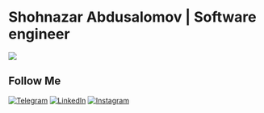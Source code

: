#  Shohnazar Abdusalomov | Software engineer
![](https://readme-typing-svg.herokuapp.com?font=Montserrat&color=coral&lines=I'm+a+Frontend+Developer;I'm+a+React+JS+Developer;I'm+a+JS+Developer;)





## Follow Me

[![Telegram](https://img.shields.io/badge/-Telegram-082032?style=for-the-badge&logo=Telegram&logoColor=#26A5E4)](https://t.me/Shohnazar_blog)
[![LinkedIn](https://img.shields.io/badge/-LinkedIn-082032?style=for-the-badge&logo=LinkedIn&logoColor=0A66C2)](https://www.linkedin.com/in/shohnazarabdusalomov/)
[![Instagram](https://img.shields.io/badge/-Instagram-082032?style=for-the-badge&logo=Instagram&logoColor=#1DA1F2)](https://www.instagram.com/abdusalomov.shohnazar/)
